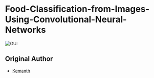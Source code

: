 # Food-Classification-from-Images-Using-Convolutional-Neural-Networks

![GUI](https://github.com/jacobjohn2016/Food-Classification-from-Images/raw/master/screenshot.PNG)


## Original Author
* [Kemanth](https://github.com/Kemanth/Food-Classification-from-Images-Using-Convolutional-Neural-Networks-in-Keras-using-Tensorflow)
